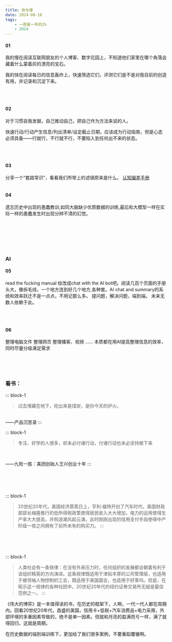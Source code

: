 ```yaml
---
title: 快与慢
date: 2024-08-18
tags: 
    - 一周是一年的2%
    - 2024
---
```




#### 01

我的慢在阅读互联网朋友的个人博客、数字花园上，不知道他们家里在哪个角落会藏着什么蒙着灰的漂亮的宝石。
<br>

我的快在阅读每日的信息轰炸上，快速筛选它们，评测它们是不是对我目前的创造有用，并记录和沉淀下来。

<br>
<br>

#### 02

对于习惯自我发掘，自己推动自己，把自己作为方法来说的人。

快速行动/行动产生信息/列出清单/设定截止日期，应该成为行动指南，但是心态必须具备——行就行，不行就不行，不要陷入到任何出不来的状态。


<br>
<br>


#### 03


分享一个“套路常识”，看看我们所带上的滤镜原来是什么。
[认知偏差手册](https://s75w5y7vut.feishu.cn/docs/doccn3BatnScBJe7wD7K3S5poFf)
<br>
<br>


#### 04

遗忘历史中出现的愚蠢教训,如同大脑缺少优质数据的训练,最后和大模型一样在实际一样的愚蠢发生时出现分辨不清的幻觉。

<br>
<br>
<br>
<br>
<br>

### AI
#### 05
read the fucking manual 给改成chat with the AI bot吧。阅读几百个页面的手册头大，像拆毛线，一个地方连到好几个地方,各种套。AI chat and summary的系统和效率跃迁不是一点点，不用记那么多。
提问题，解决问题，端到端。 未来无数人依赖于此。


<br/>


<br/>

#### 06
整理电脑文件
整理网页
整理播客、视频
......
本质都在用AI提高整理信息的效率，同时尽量分级满足需求

<br/>


<br/>


<br/>



### 看书：

::: block-1


> 过去埋藏在地下，挖出来是煤炭，是你今天的炉火。


<br>
——产品沉思录
:::

::: block-1
> 专注、好学的人很多，却未必付诸行动，付诸行动也未必坚持做下来
<br>

——九败一胜：美团创始人王兴创业十年
:::
<br>
<br>
<br>
<br>
<br>


::: block-1
> 20世纪20年代，美国经济蒸蒸日上，亨利·福特开创了汽车时代，美国财政部部长梅隆推行的低所得税政策使得居民收入大大增加，电力的运用使得生产率大大提高，并购浪潮风起云涌，此时刚刚出现的信用支付手段使得中产阶级一夜之间拥有了前所未有的购买力。
:::
<br>
<br>
<br>

::: block-1

> 人类社会有一条铁律：在没有外来压力时，任何组织的发展都会朝着有利于该组织精英的方向演进。这条规律既适用于津贴丰厚的公司管理层，也适用于被领袖人物控制的工会，既适用于美国国会，也适用于好莱坞。但是，在昭示这一规律的各种社团中，20世纪20年代的纽约证券交易所无疑是最佳范例之一。
:::


《伟大的博弈》是一本值得读的书，在历史的框架下，人啊，一代一代人都在周期内。回看20世纪20年代，昌盛的美国，信用卡+低税+汽车消费品+电力采用，外部环境的多重因素导致的，绝不是单一因素。但就和月亮的盈满而亏一样，满了就得回归，这就是周期。

在历史数据的端到端训练下，更加给了我们很多案例，不要重蹈覆辙啊。



